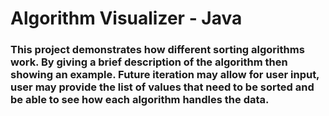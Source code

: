 # Algorithm Visualizer - Java
### This project demonstrates how different sorting algorithms work. By giving a brief description of the algorithm then showing an example. Future iteration may allow for user input, user may provide the list of values that need to be sorted and be able to see how each algorithm handles the data.
